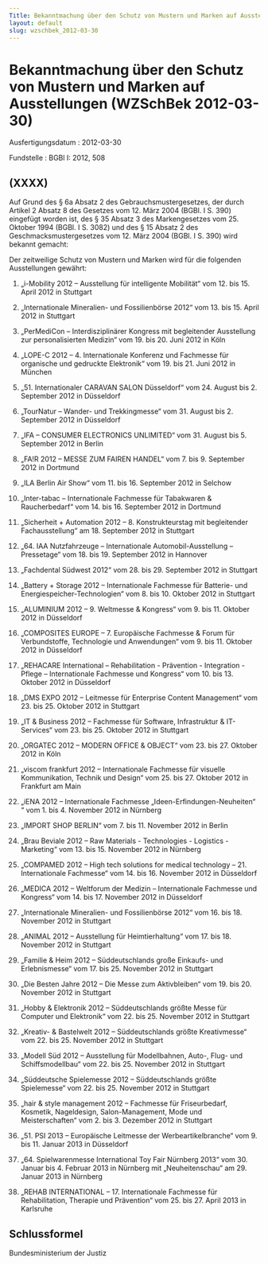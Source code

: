 ```yaml
---
Title: Bekanntmachung über den Schutz von Mustern und Marken auf Ausstellungen
layout: default
slug: wzschbek_2012-03-30
---
```


# Bekanntmachung über den Schutz von Mustern und Marken auf Ausstellungen (WZSchBek 2012-03-30)

Ausfertigungsdatum
:   2012-03-30

Fundstelle
:   BGBl I: 2012, 508


## (XXXX)

Auf Grund des § 6a Absatz 2 des Gebrauchsmustergesetzes, der durch
Artikel 2 Absatz 8 des Gesetzes vom 12. März 2004 (BGBl. I S. 390)
eingefügt worden ist, des § 35 Absatz 3 des Markengesetzes vom 25.
Oktober 1994 (BGBl. I S. 3082) und des § 15 Absatz 2 des
Geschmacksmustergesetzes vom 12. März 2004 (BGBl. I S. 390) wird
bekannt gemacht:

Der zeitweilige Schutz von Mustern und Marken wird für die folgenden
Ausstellungen gewährt:

1.  „i-Mobility 2012 – Ausstellung für intelligente Mobilität“
    vom 12. bis 15. April 2012 in Stuttgart


2.  „Internationale Mineralien- und Fossilienbörse 2012“
    vom 13. bis 15. April 2012 in Stuttgart


3.  „PerMediCon – Interdisziplinärer Kongress mit begleitender Ausstellung
    zur personalisierten Medizin“
    vom 19. bis 20. Juni 2012 in Köln


4.  „LOPE-C 2012 – 4. Internationale Konferenz und Fachmesse für
    organische und gedruckte Elektronik“
    vom 19. bis 21. Juni 2012 in München


5.  „51. Internationaler CARAVAN SALON Düsseldorf“
    vom 24. August bis 2. September 2012 in Düsseldorf


6.  „TourNatur – Wander- und Trekkingmesse“
    vom 31. August bis 2. September 2012 in Düsseldorf


7.  „IFA – CONSUMER ELECTRONICS UNLIMITED“
    vom 31. August bis 5. September 2012 in Berlin


8.  „FA!R 2012 – MESSE ZUM FAIREN HANDEL“
    vom 7. bis 9. September 2012 in Dortmund


9.  „ILA Berlin Air Show“
    vom 11. bis 16. September 2012 in Selchow


10. „Inter-tabac – Internationale Fachmesse für Tabakwaren &
    Raucherbedarf“
    vom 14. bis 16. September 2012 in Dortmund


11. „Sicherheit + Automation 2012 – 8. Konstrukteurstag mit begleitender
    Fachausstellung“
    am 18. September 2012 in Stuttgart


12. „64. IAA Nutzfahrzeuge – Internationale Automobil-Ausstellung –
    Pressetage“
    vom 18. bis 19. September 2012 in Hannover


13. „Fachdental Südwest 2012“
    vom 28. bis 29. September 2012 in Stuttgart


14. „Battery + Storage 2012 – Internationale Fachmesse für Batterie- und
    Energiespeicher-Technologien“
    vom 8. bis 10. Oktober 2012 in Stuttgart


15. „ALUMINIUM 2012 – 9. Weltmesse & Kongress“
    vom 9. bis 11. Oktober 2012 in Düsseldorf


16. „COMPOSITES EUROPE – 7. Europäische Fachmesse & Forum für
    Verbundstoffe, Technologie und Anwendungen“
    vom 9. bis 11. Oktober 2012 in Düsseldorf


17. „REHACARE International – Rehabilitation - Prävention - Integration -
    Pflege – Internationale Fachmesse und Kongress“
    vom 10. bis 13. Oktober 2012 in Düsseldorf


18. „DMS EXPO 2012 – Leitmesse für Enterprise Content Management“
    vom 23. bis 25. Oktober 2012 in Stuttgart


19. „IT & Business 2012 – Fachmesse für Software, Infrastruktur & IT-
    Services“
    vom 23. bis 25. Oktober 2012 in Stuttgart


20. „ORGATEC 2012 – MODERN OFFICE & OBJECT“
    vom 23. bis 27. Oktober 2012 in Köln


21. „viscom frankfurt 2012 – Internationale Fachmesse für visuelle
    Kommunikation, Technik und Design“
    vom 25. bis 27. Oktober 2012 in Frankfurt am Main


22. „iENA 2012 – Internationale Fachmesse „Ideen-Erfindungen-Neuheiten“ “
    vom 1. bis 4. November 2012 in Nürnberg


23. „IMPORT SHOP BERLIN“
    vom 7. bis 11. November 2012 in Berlin


24. „Brau Beviale 2012 – Raw Materials - Technologies -
    Logistics - Marketing“
    vom 13. bis 15. November 2012 in Nürnberg


25. „COMPAMED 2012 – High tech solutions for medical technology – 21.
    Internationale Fachmesse“
    vom 14. bis 16. November 2012 in Düsseldorf


26. „MEDICA 2012 – Weltforum der Medizin – Internationale Fachmesse und
    Kongress“
    vom 14. bis 17. November 2012 in Düsseldorf


27. „Internationale Mineralien- und Fossilienbörse 2012“
    vom 16. bis 18. November 2012 in Stuttgart


28. „ANIMAL 2012 – Ausstellung für Heimtierhaltung“
    vom 17. bis 18. November 2012 in Stuttgart


29. „Familie & Heim 2012 – Süddeutschlands große Einkaufs- und
    Erlebnismesse“
    vom 17. bis 25. November 2012 in Stuttgart


30. „Die Besten Jahre 2012 – Die Messe zum Aktivbleiben“
    vom 19. bis 20. November 2012 in Stuttgart


31. „Hobby & Elektronik 2012 – Süddeutschlands größte Messe für Computer
    und Elektronik“
    vom 22. bis 25. November 2012 in Stuttgart


32. „Kreativ- & Bastelwelt 2012 – Süddeutschlands größte Kreativmesse“
    vom 22. bis 25. November 2012 in Stuttgart


33. „Modell Süd 2012 – Ausstellung für Modellbahnen, Auto-, Flug- und
    Schiffsmodellbau“
    vom 22. bis 25. November 2012 in Stuttgart


34. „Süddeutsche Spielemesse 2012 – Süddeutschlands größte Spielemesse“
    vom 22. bis 25. November 2012 in Stuttgart


35. „hair & style management 2012 – Fachmesse für Friseurbedarf, Kosmetik,
    Nageldesign, Salon-Management, Mode und Meisterschaften“
    vom 2. bis 3. Dezember 2012 in Stuttgart


36. „51. PSI 2013 – Europäische Leitmesse der Werbeartikelbranche“
    vom 9. bis 11. Januar 2013 in Düsseldorf


37. „64. Spielwarenmesse International Toy Fair Nürnberg 2013“
    vom 30. Januar bis 4. Februar 2013 in Nürnberg
    mit „Neuheitenschau“
    am 29. Januar 2013 in Nürnberg


38. „REHAB INTERNATIONAL – 17. Internationale Fachmesse für
    Rehabilitation, Therapie und Prävention“
    vom 25. bis 27. April 2013 in Karlsruhe





## Schlussformel

Bundesministerium der Justiz

